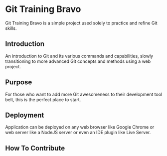 # Git Training Bravo

Git Training Bravo is a simple project used solely to practice and refine Git skills.

## Introduction

An introduction to Git and its various commands and capabilities, slowly transitioning to more advanced Git concepts and methods using a web project.

## Purpose

For those who want to add more Git awesomeness to their development tool belt, this is the perfect place to start.

## Deployment

Application can be deployed on any web browser like Google Chrome or web server like a NodeJS server or even an IDE plugin like Live Server.

## How To Contribute
